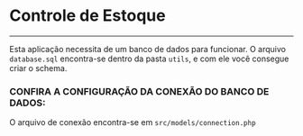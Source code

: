 # Controle de Estoque

---

Esta aplicação necessita de um banco de dados para funcionar. O arquivo `database.sql` encontra-se dentro da pasta `utils`, e com ele você consegue criar o schema.

### CONFIRA A CONFIGURAÇÃO DA CONEXÃO DO BANCO DE DADOS:
O arquivo de conexão encontra-se em `src/models/connection.php`
